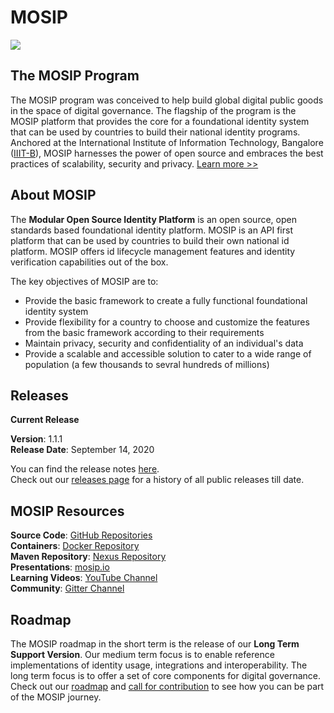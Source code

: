 # MOSIP

![](_images/mosip_logo.png)

## The MOSIP Program
The MOSIP program was conceived to help build global digital public goods in the space of digital governance. The flagship of the program is the MOSIP platform that provides the core for a foundational identity system that can be used by countries to build their national identity programs. Anchored at the International Institute of Information Technology, Bangalore ([IIIT-B](https://www.iiitb.ac.in/)), MOSIP harnesses the power of open source and embraces the best practices of scalability, security and privacy. [Learn more >>](https://www.mosip.io/)

## About MOSIP

The **Modular Open Source Identity Platform** is an open source, open standards based foundational identity platform. MOSIP is an API first platform that can be used by countries to build their own national id platform. MOSIP offers id lifecycle management features and identity verification capabilities out of the box.

The key objectives of MOSIP are to:
* Provide the basic framework to create a fully functional foundational identity system
* Provide flexibility for a country to choose and customize the features from the basic framework according to their requirements
* Maintain privacy, security and confidentiality of an individual's data
* Provide a scalable and accessible solution to cater to a wide range of population (a few thousands to sevral hundreds of millions)

## Releases

**Current Release**

**Version**: 1.1.1<br>**Release Date**: September 14, 2020<br>

You can find the release notes [here](Release-Notes-1.1.1.md).<br>Check out our [releases page](MOSIP-Releases.md) for a history of all public releases till date.<br>

## MOSIP Resources

**Source Code**: [GitHub Repositories](https://github.com/mosip)<br>
**Containers**: [Docker Repository](https://hub.docker.com/u/mosipid)<br>
**Maven Repository**: [Nexus Repository](https://oss.sonatype.org/service/local/repositories/snapshots/content/io/mosip/) <br>
**Presentations**: [mosip.io](https://www.mosip.io/resources.php)<br>
**Learning Videos**: [YouTube Channel](https://www.youtube.com/channel/UCKFSVO6BO1QLvBzc4voziDg)<br>
**Community**: [Gitter Channel](https://gitter.im/mosip-community/community)<br>

## Roadmap

The MOSIP roadmap in the short term is the release of our **Long Term Support Version**. Our medium term focus is to enable reference implementations of identity usage, integrations and interoperability. The long term focus is to offer a set of core components for digital governance. Check out our [roadmap](Roadmap.md) and [call for contribution](Call-for-Contribution.md) to see how you can be part of the MOSIP journey.
